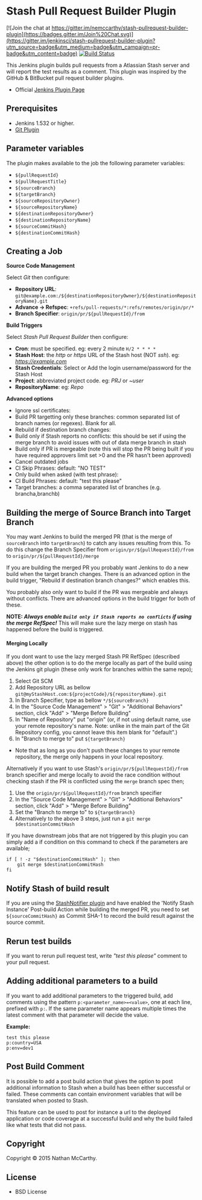 Stash Pull Request Builder Plugin
================================

[![Join the chat at https://gitter.im/nemccarthy/stash-pullrequest-builder-plugin](https://badges.gitter.im/Join%20Chat.svg)](https://gitter.im/jenkinsci/stash-pullrequest-builder-plugin?utm_source=badge&utm_medium=badge&utm_campaign=pr-badge&utm_content=badge)
[![Build Status](https://ci.jenkins.io/buildStatus/icon?job=Plugins/stash-pullrequest-builder-plugin/master)](https://ci.jenkins.io/job/Plugins/job/stash-pullrequest-builder-plugin/job/master/)

This Jenkins plugin builds pull requests from a Atlassian Stash server and will report the test results as a comment.
This plugin was inspired by the GitHub & BitBucket pull request builder plugins.

- Official [Jenkins Plugin Page](https://wiki.jenkins-ci.org/display/JENKINS/Stash+pullrequest+builder+plugin)

## Prerequisites

- Jenkins 1.532 or higher.
- [Git Plugin](https://wiki.jenkins-ci.org/display/JENKINS/Git+Plugin)

## Parameter variables

The plugin makes available to the job the following parameter variables:
- `${pullRequestId}`
- `${pullRequestTitle}`
- `${sourceBranch}`
- `${targetBranch}`
- `${sourceRepositoryOwner}`
- `${sourceRepositoryName}`
- `${destinationRepositoryOwner}`
- `${destinationRepositoryName}`
- `${sourceCommitHash}`
- `${destinationCommitHash}`

## Creating a Job

**Source Code Management**

Select *Git* then configure:

- **Repository URL**: `git@example.com:/${destinationRepositoryOwner}/${destinationRepositoryName}.git`
- **Advance -> Refspec**: `+refs/pull-requests/*:refs/remotes/origin/pr/*`
- **Branch Specifier**: `origin/pr/${pullRequestId}/from`

**Build Triggers**

Select *Stash Pull Request Builder* then configure:

- **Cron**: must be specified. eg: every 2 minute `H/2 * * * *`
- **Stash Host**: the *http* or *https* URL of the Stash host (NOT *ssh*). eg: *https://example.com*
- **Stash Credentials**: Select or Add the login username/password for the Stash Host
- **Project**: abbreviated project code. eg: *PRJ* or *~user*
- **RepositoryName**: eg: *Repo*

**Advanced options**
- Ignore ssl certificates:
- Build PR targetting only these branches: common separated list of branch names (or regexes). Blank for all.
- Rebuild if destination branch changes:
- Build only if Stash reports no conflicts: this should be set if using the merge branch to avoid issues with out of data merge branch in stash
- Build only if PR is mergeable (note this will stop the PR being built if you have required approvers limit set >0 and the PR hasn't been approved)
- Cancel outdated jobs
- CI Skip Phrases: default: "NO TEST"
- Only build when asked (with test phrase):
- CI Build Phrases: default: "test this please"
- Target branches: a comma separated list of branches (e.g. brancha,branchb)

## Building the merge of Source Branch into Target Branch

You may want Jenkins to build the merged PR (that is the merge of `sourceBranch` into `targetBranch`) to catch any issues resulting from this. To do this change the Branch Specifier from `origin/pr/${pullRequestId}/from` to `origin/pr/${pullRequestId}/merge`

If you are building the merged PR you probably want Jenkins to do a new build when the target branch changes. There is an advanced option in the build trigger, "Rebuild if destination branch changes?" which enables this.

You probably also only want to build if the PR was mergeable and always without conflicts. There are advanced options in the build trigger for both of these. 

**NOTE: *Always enable `Build only if Stash reports no conflicts` if using the merge RefSpec!*** This will make sure the lazy merge on stash has happened before the build is triggered.

#### Merging Locally
If you dont want to use the lazy merged Stash PR RefSpec (described above) the other option is to do the merge locally as part of the build using the Jenkins git plugin (these only work for branches within the same repo);

1. Select Git SCM
2. Add Repository URL as bellow
   `git@myStashHost.com:${projectCode}/${repositoryName}.git`
3. In Branch Specifier, type as bellow
   `*/${sourceBranch}`
4. In the "Source Code Management" > "Git" > "Additional Behaviors" section, click "Add" > "Merge Before Building"
5. In "Name of Repository" put "origin" (or, if not using default name, use your remote repository's name. Note: unlike in the main part of the Git Repository config, you cannot leave this item blank for "default".)
6. In "Branch to merge to" put `${targetBranch}`
  - Note that as long as you don't push these changes to your remote repository, the merge only happens in your local repository.

Alternatively if you want to use Stash's `origin/pr/${pullRequestId}/from` branch specifier and merge locally to avoid the race condition without checking stash if the PR is conflicted using the `merge` branch spec then;

1. Use the `origin/pr/${pullRequestId}/from` branch specifier
2. In the "Source Code Management" > "Git" > "Additional Behaviors" section, click "Add" > "Merge Before Building"
3. Set the "Branch to merge to" to `${targetBranch}`
4. Alternatively to the above 3 steps, just run a `git merge $destinationCommitHash`

If you have downstream jobs that are not triggered by this plugin you can simply add a if condition on this command to check if the parameters are available;

```
if [ ! -z "$destinationCommitHash" ]; then
    git merge $destinationCommitHash
fi
```

## Notify Stash of build result
If you are using the [StashNotifier plugin](https://wiki.jenkins-ci.org/display/JENKINS/StashNotifier+Plugin) and have enabled the 'Notify Stash Instance' Post-build Action while building the merged PR, you need to set `${sourceCommitHash}` as Commit SHA-1 to record the build result against the source commit.

## Rerun test builds

If you want to rerun pull request test, write *"test this please"* comment to your pull request.

## Adding additional parameters to a build

If you want to add additional parameters to the triggered build, add comments using the pattern `p:<parameter_name>=<value>`, one at each line, prefixed with `p:`. If the same parameter name appears multiple times the latest comment with that parameter will decide the value.

**Example:**

    test this please
    p:country=USA
    p:env=dev1


## Post Build Comment

It is possible to add a post build action that gives the option to post additional information to Stash when a build has been either successful or failed.
These comments can contain environment variables that will be translated when posted to Stash.

This feature can be used to post for instance a url to the deployed application or code coverage at a successful build and why the build failed like what tests that did not pass.

## Copyright

Copyright © 2015 Nathan McCarthy.


## License

- BSD License
